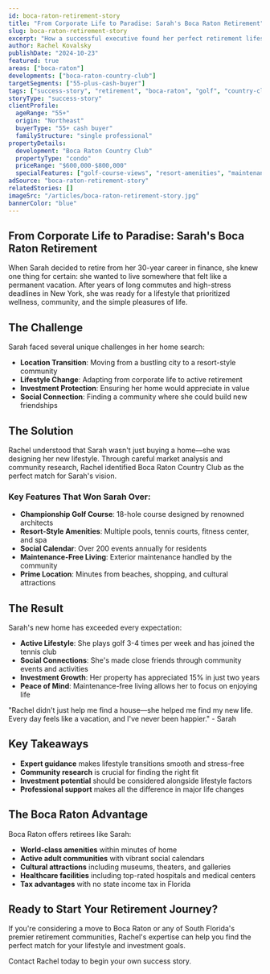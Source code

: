```yaml
---
id: boca-raton-retirement-story
title: "From Corporate Life to Paradise: Sarah's Boca Raton Retirement"
slug: boca-raton-retirement-story
excerpt: "How a successful executive found her perfect retirement lifestyle in Boca Raton, complete with golf, tennis, and a vibrant social community."
author: Rachel Kovalsky
publishDate: "2024-10-23"
featured: true
areas: ["boca-raton"]
developments: ["boca-raton-country-club"]
targetSegments: ["55-plus-cash-buyer"]
tags: ["success-story", "retirement", "boca-raton", "golf", "country-club"]
storyType: "success-story"
clientProfile:
  ageRange: "55+"
  origin: "Northeast"
  buyerType: "55+ cash buyer"
  familyStructure: "single professional"
propertyDetails:
  development: "Boca Raton Country Club"
  propertyType: "condo"
  priceRange: "$600,000-$800,000"
  specialFeatures: ["golf-course-views", "resort-amenities", "maintenance-free"]
adSource: "boca-raton-retirement-story"
relatedStories: []
imageSrc: "/articles/boca-raton-retirement-story.jpg"
bannerColor: "blue"
---
```


## From Corporate Life to Paradise: Sarah's Boca Raton Retirement

When Sarah decided to retire from her 30-year career in finance, she knew one thing for certain: she wanted to live somewhere that felt like a permanent vacation. After years of long commutes and high-stress deadlines in New York, she was ready for a lifestyle that prioritized wellness, community, and the simple pleasures of life.

## The Challenge

Sarah faced several unique challenges in her home search:

- **Location Transition**: Moving from a bustling city to a resort-style community
- **Lifestyle Change**: Adapting from corporate life to active retirement
- **Investment Protection**: Ensuring her home would appreciate in value
- **Social Connection**: Finding a community where she could build new friendships

## The Solution

Rachel understood that Sarah wasn't just buying a home—she was designing her new lifestyle. Through careful market analysis and community research, Rachel identified Boca Raton Country Club as the perfect match for Sarah's vision.

### Key Features That Won Sarah Over:

- **Championship Golf Course**: 18-hole course designed by renowned architects
- **Resort-Style Amenities**: Multiple pools, tennis courts, fitness center, and spa
- **Social Calendar**: Over 200 events annually for residents
- **Maintenance-Free Living**: Exterior maintenance handled by the community
- **Prime Location**: Minutes from beaches, shopping, and cultural attractions

## The Result

Sarah's new home has exceeded every expectation:

- **Active Lifestyle**: She plays golf 3-4 times per week and has joined the tennis club
- **Social Connections**: She's made close friends through community events and activities
- **Investment Growth**: Her property has appreciated 15% in just two years
- **Peace of Mind**: Maintenance-free living allows her to focus on enjoying life

"Rachel didn't just help me find a house—she helped me find my new life. Every day feels like a vacation, and I've never been happier." - Sarah

## Key Takeaways

- **Expert guidance** makes lifestyle transitions smooth and stress-free
- **Community research** is crucial for finding the right fit
- **Investment potential** should be considered alongside lifestyle factors
- **Professional support** makes all the difference in major life changes

## The Boca Raton Advantage

Boca Raton offers retirees like Sarah:

- **World-class amenities** within minutes of home
- **Active adult communities** with vibrant social calendars
- **Cultural attractions** including museums, theaters, and galleries
- **Healthcare facilities** including top-rated hospitals and medical centers
- **Tax advantages** with no state income tax in Florida

## Ready to Start Your Retirement Journey?

If you're considering a move to Boca Raton or any of South Florida's premier retirement communities, Rachel's expertise can help you find the perfect match for your lifestyle and investment goals.

Contact Rachel today to begin your own success story.

